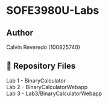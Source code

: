 # SOFE3980U-Labs

**Author**  
-----------
Calvin Reveredo (100825740)

:open_file_folder: Repository Files  
---------------------------------
Lab 1 - BinaryCalculator  
Lab 2 - BinaryCalculatorWebapp  
Lab 3 - Lab3/BinaryCalculatorWebapp
